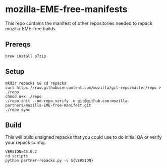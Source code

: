mozilla-EME-free-manifests
==========================

This repo contains the manifest of other repositories needed to repack mozilla-EME-free builds.

Prereqs
-------

```
brew install p7zip
```

Setup
-----

```
mkdir repacks && cd repacks
curl https://raw.githubusercontent.com/mozilla/git-repo/master/repo > ./repo
chmod u+x ./repo
./repo init --no-repo-verify -u git@github.com:mozilla-partners/mozilla-EME-free-manifest.git
./repo sync
```

Build
-----

This will build unsigned repacks that you could use to do initial QA or verify your repack config.

```
VERSION=45.0.2
cd scripts
python partner-repacks.py -v ${VERSION}
```
